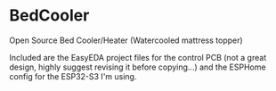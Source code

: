 # BedCooler
Open Source Bed Cooler/Heater (Watercooled mattress topper)

Included are the EasyEDA project files for the control PCB (not a great design, highly suggest revising it before copying...) and the ESPHome config for the ESP32-S3 I'm using. 

